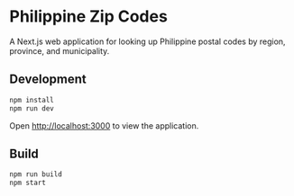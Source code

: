 # Philippine Zip Codes

A Next.js web application for looking up Philippine postal codes by region, province, and municipality.

## Development

```bash
npm install
npm run dev
```

Open [http://localhost:3000](http://localhost:3000) to view the application.

## Build

```bash
npm run build
npm start
```
